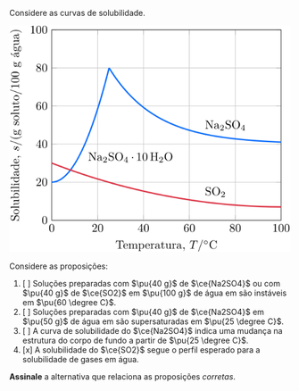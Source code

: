 Considere as curvas de solubilidade.

![Curvas de solubilidade](2E06-1P.svg)

Considere as proposições:
 
1. [ ] Soluções preparadas com $\pu{40 g}$ de $\ce{Na2SO4}$ ou com $\pu{40 g}$ de $\ce{SO2}$ em $\pu{100 g}$ de água em são instáveis em $\pu{60 \degree C}$.
2. [ ] Soluções preparadas com $\pu{40 g}$ de $\ce{Na2SO4}$ em $\pu{50 g}$ de água em são supersaturadas em $\pu{25 \degree C}$.
3. [ ] A curva de solubilidade do $\ce{Na2SO4}$ indica uma mudança na estrutura do corpo de fundo a partir de $\pu{25 \degree C}$.
4. [x] A solubilidade do $\ce{SO2}$ segue o perfil esperado para a solubilidade de gases em água.   

**Assinale** a alternativa que relaciona as proposições *corretas*.

